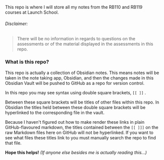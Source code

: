 This repo is where I will store all my notes from the RB110 and RB119 courses at Launch School.
###### Disclaimer:
> There will be no information in regards to questions on the assessments or of the material displayed in the assessments in this repo.

### What is this repo?

This repo is actually a collection of Obsidian notes. This means notes will be taken in the note taking app, Obsidian, and then the changes made in this Obsidian Vault will be pushed to GitHub as a repo for version control. 

In this repo you may see syntax using double square brackets, `[[ ]]` .

Between these square brackets will be titles of other files within this repo. In Obsidian the titles held between these double square brackets will be hyperlinked to the corresponding file in the vault. 

Because I haven't figured out how to make render these links in plain GitHub-flavoured markdown, the titles contained between the `[[ ]]]` on the raw Markdown files here on GitHub will not be hyperlinked. If you want to see what files these titles link to you must manually search the repo to find that file.

**Hope this helps!** 
*(If anyone else besides me is actually reading this...)*

